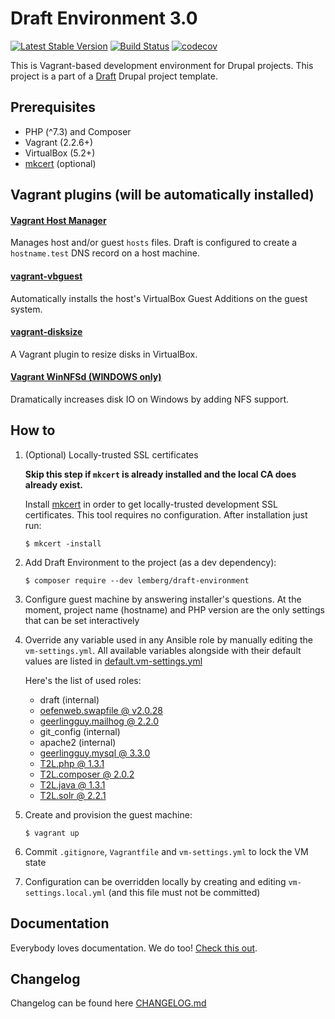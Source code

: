 # Draft Environment 3.0

[![Latest Stable Version](https://poser.pugx.org/lemberg/draft-environment/v/stable)](https://packagist.org/packages/lemberg/draft-environment)
[![Build Status](https://travis-ci.org/lemberg/draft-environment.svg?branch=3.x.x)](https://travis-ci.org/lemberg/draft-environment)
[![codecov](https://codecov.io/gh/lemberg/draft-environment/branch/3.x.x/graph/badge.svg)](https://codecov.io/gh/lemberg/draft-environment)

This is Vagrant-based development environment for Drupal projects. This project is a part of a [Draft](https://github.com/lemberg/draft-template) Drupal project template.

## Prerequisites

- PHP (^7.3) and Composer
- Vagrant (2.2.6+)
- VirtualBox (5.2+)
- [mkcert](https://mkcert.dev) (optional)

## Vagrant plugins (will be automatically installed)

#### [Vagrant Host Manager](https://github.com/devopsgroup-io/vagrant-hostmanager)

Manages host and/or guest `hosts` files. Draft is configured to create a `hostname.test` DNS record on a host machine.

#### [vagrant-vbguest](https://github.com/dotless-de/vagrant-vbguest)

Automatically installs the host's VirtualBox Guest Additions on the guest system.

#### [vagrant-disksize](https://github.com/sprotheroe/vagrant-disksize)

A Vagrant plugin to resize disks in VirtualBox.

#### [Vagrant WinNFSd (WINDOWS only)](https://github.com/winnfsd/vagrant-winnfsd)

Dramatically increases disk IO on Windows by adding NFS support.

## How to

1. (Optional) Locally-trusted SSL certificates

    **Skip this step if `mkcert` is already installed and the local CA does already exist.**

    Install [mkcert](https://mkcert.dev) in order to get locally-trusted development SSL certificates. This tool requires no configuration. After installation just run:

    ```
    $ mkcert -install
    ```

1. Add Draft Environment to the project (as a dev dependency):

    ```
    $ composer require --dev lemberg/draft-environment
    ```

1. Configure guest machine by answering installer's questions. At the moment, project name (hostname) and PHP version are the only settings that can be set interactively

1. Override any variable used in any Ansible role by manually editing the `vm-settings.yml`. All available variables alongside with their default values are listed in [default.vm-settings.yml](/default.vm-settings.yml)

    Here's the list of used roles:

    - draft (internal)
    - [oefenweb.swapfile @ v2.0.28](https://github.com/Oefenweb/ansible-swapfile/tree/v2.0.28)
    - [geerlingguy.mailhog @ 2.2.0](https://github.com/geerlingguy/ansible-role-mailhog/tree/2.2.0)
    - git_config (internal)
    - apache2 (internal)
    - [geerlingguy.mysql @ 3.3.0](https://github.com/geerlingguy/ansible-role-mysql/tree/3.3.0)
    - [T2L.php @ 1.3.1](https://github.com/T2L/ansible-role-php/tree/1.3.1)
    - [T2L.composer @ 2.0.2](https://github.com/T2L/ansible-role-composer/tree/2.0.2)
    - [T2L.java @ 1.3.1](https://github.com/T2L/ansible-role-java/tree/1.3.1)
    - [T2L.solr @ 2.2.1](https://github.com/T2L/ansible-role-solr/tree/2.2.1)

2. Create and provision the guest machine:

    ```
    $ vagrant up
    ```

2. Commit `.gitignore`, `Vagrantfile` and `vm-settings.yml` to lock the VM state

1. Configuration can be overridden locally by creating and editing `vm-settings.local.yml` (and this file must not be committed)

## Documentation

Everybody loves documentation. We do too! [Check this out](/docs).

## Changelog

Changelog can be found here [CHANGELOG.md](/CHANGELOG.md)
